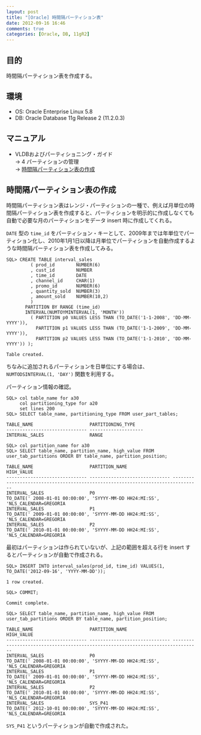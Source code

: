 ```yaml
---
layout: post
title: "[Oracle] 時間隔パーティション表"
date: 2012-09-16 16:46
comments: true
categories: [Oracle, DB, 11gR2]
---
```

## 目的

時間隔パーティション表を作成する。

## 環境

* OS: Oracle Enterprise Linux 5.8
* DB: Oracle Database 11g Release 2 (11.2.0.3)

## マニュアル

* VLDBおよびパーティショニング・ガイド  
  -> 4 パーティションの管理  
  -> [時間隔パーティション表の作成](http://docs.oracle.com/cd/E16338_01/server.112/b56316/part_admin001.htm#BAJHFFBE)

## 時間隔パーティション表の作成

時間隔パーティション表はレンジ・パーティションの一種で、例えば月単位の時間隔パーティション表を作成すると、パーティションを明示的に作成しなくても自動で必要な月のパーティションをデータ insert 時に作成してくれる。

`DATE` 型の `time_id` をパーティション・キーとして、2009年までは年単位でパーティション化し、2010年1月1日以降は月単位でパーティションを自動作成するような時間隔パーティション表を作成してみる。

    SQL> CREATE TABLE interval_sales
             ( prod_id        NUMBER(6)
             , cust_id        NUMBER
             , time_id        DATE
             , channel_id     CHAR(1)
             , promo_id       NUMBER(6)
             , quantity_sold  NUMBER(3)
             , amount_sold    NUMBER(10,2)
             ) 
           PARTITION BY RANGE (time_id) 
           INTERVAL(NUMTOYMINTERVAL(1, 'MONTH'))
             ( PARTITION p0 VALUES LESS THAN (TO_DATE('1-1-2008', 'DD-MM-YYYY')),
               PARTITION p1 VALUES LESS THAN (TO_DATE('1-1-2009', 'DD-MM-YYYY')),
               PARTITION p2 VALUES LESS THAN (TO_DATE('1-1-2010', 'DD-MM-YYYY')) );
      
    Table created.

ちなみに追加されるパーティションを日単位にする場合は、`NUMTODSINTERVAL(1, 'DAY')` 関数を利用する。

パーティション情報の確認。

    SQL> col table_name for a30
         col partitioning_type for a20
         set lines 200
    SQL> SELECT table_name, partitioning_type FROM user_part_tables;

    TABLE_NAME                     PARTITIONING_TYPE   
    ------------------------------ --------------------
    INTERVAL_SALES                 RANGE

    SQL> col partition_name for a30
    SQL> SELECT table_name, partition_name, high_value FROM user_tab_partitions ORDER BY table_name, partition_position;
    
    TABLE_NAME                     PARTITION_NAME                 HIGH_VALUE
    ------------------------------ ------------------------------ --------------------------------------------------------------------------------
    INTERVAL_SALES                 P0                             TO_DATE(' 2008-01-01 00:00:00', 'SYYYY-MM-DD HH24:MI:SS', 'NLS_CALENDAR=GREGORIA
    INTERVAL_SALES                 P1                             TO_DATE(' 2009-01-01 00:00:00', 'SYYYY-MM-DD HH24:MI:SS', 'NLS_CALENDAR=GREGORIA
    INTERVAL_SALES                 P2                             TO_DATE(' 2010-01-01 00:00:00', 'SYYYY-MM-DD HH24:MI:SS', 'NLS_CALENDAR=GREGORIA

最初はパーティションは作られていないが、上記の範囲を超える行を insert するとパーティションが自動で作成される。

    SQL> INSERT INTO interval_sales(prod_id, time_id) VALUES(1, TO_DATE('2012-09-16', 'YYYY-MM-DD'));

    1 row created.

    SQL> COMMIT;

    Commit complete.

    SQL> SELECT table_name, partition_name, high_value FROM user_tab_partitions ORDER BY table_name, partition_position;

    TABLE_NAME                     PARTITION_NAME                 HIGH_VALUE
    ------------------------------ ------------------------------ --------------------------------------------------------------------------------
    INTERVAL_SALES                 P0                             TO_DATE(' 2008-01-01 00:00:00', 'SYYYY-MM-DD HH24:MI:SS', 'NLS_CALENDAR=GREGORIA
    INTERVAL_SALES                 P1                             TO_DATE(' 2009-01-01 00:00:00', 'SYYYY-MM-DD HH24:MI:SS', 'NLS_CALENDAR=GREGORIA
    INTERVAL_SALES                 P2                             TO_DATE(' 2010-01-01 00:00:00', 'SYYYY-MM-DD HH24:MI:SS', 'NLS_CALENDAR=GREGORIA
    INTERVAL_SALES                 SYS_P41                        TO_DATE(' 2012-10-01 00:00:00', 'SYYYY-MM-DD HH24:MI:SS', 'NLS_CALENDAR=GREGORIA

`SYS_P41` というパーティションが自動で作成された。
